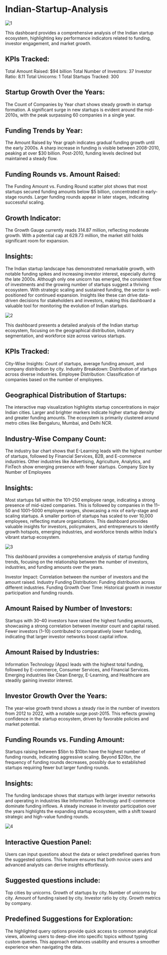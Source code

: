 # Indian-Startup-Analysis
![1](https://github.com/user-attachments/assets/deb1a22b-435f-400c-9cd7-a521f3ffbdaa)

This dashboard provides a comprehensive analysis of the Indian startup ecosystem, highlighting key performance indicators related to funding, investor engagement, and market growth.

## KPIs Tracked:
Total Amount Raised: $94 billion
Total Number of Investors: 37
Investor Ratio: 8.11
Total Unicorns: 1
Total Startups Tracked: 300

## Startup Growth Over the Years:
The Count of Companies by Year chart shows steady growth in startup formation.
A significant surge in new startups is evident around the mid-2010s, with the peak surpassing 60 companies in a single year.

## Funding Trends by Year:
The Amount Raised by Year graph indicates gradual funding growth until the early 2000s.
A sharp increase in funding is visible between 2008-2010, peaking at over $30 billion.
Post-2010, funding levels declined but maintained a steady flow.

## Funding Rounds vs. Amount Raised:
The Funding Amount vs. Funding Round scatter plot shows that most startups secured funding amounts below $5 billion, concentrated in early-stage rounds.
Larger funding rounds appear in later stages, indicating successful scaling.

## Growth Indicator:
The Growth Gauge currently reads 314.87 million, reflecting moderate growth.
With a potential cap at 629.73 million, the market still holds significant room for expansion.

## Insights:
The Indian startup landscape has demonstrated remarkable growth, with notable funding spikes and increasing investor interest, especially during the late 2000s. 
Although only one unicorn has emerged, the consistent flow of investments and the growing number of startups suggest a thriving ecosystem. With strategic scaling and sustained funding, the sector is well-positioned for continued expansion.
Insights like these can drive data-driven decisions for stakeholders and investors, making this dashboard a valuable tool for monitoring the evolution of Indian startups.

![2](https://github.com/user-attachments/assets/a1a17f88-ce00-404f-93b8-d97bf3764ea8)

This dashboard presents a detailed analysis of the Indian startup ecosystem, focusing on the geographical distribution, industry segmentation, and workforce size across various startups.

## KPIs Tracked:
City-Wise Insights: Count of startups, average funding amount, and company distribution by city.
Industry Breakdown: Distribution of startups across diverse industries.
Employee Distribution: Classification of companies based on the number of employees.

## Geographical Distribution of Startups:
The interactive map visualization highlights startup concentrations in major Indian cities.
Larger and brighter markers indicate higher startup density and greater funding amounts.
The ecosystem is primarily clustered around metro cities like Bengaluru, Mumbai, and Delhi NCR.

## Industry-Wise Company Count:
The industry bar chart shows that E-Learning leads with the highest number of startups, followed by Financial Services, B2B, and E-commerce industries.
Other industries like Advertising, Agriculture, Analytics, and FinTech show emerging presence with fewer startups.
Company Size by Number of Employees

## Insights:
Most startups fall within the 101–250 employee range, indicating a strong presence of mid-sized companies.
This is followed by companies in the 11–50 and 1001–5000 employee ranges, showcasing a mix of early-stage and scaling startups.
A smaller portion of startups has scaled to over 10,000 employees, reflecting mature organizations.
This dashboard provides valuable insights for investors, policymakers, and entrepreneurs to identify growth hotspots, emerging industries, and workforce trends within India's vibrant startup ecosystem.

![3](https://github.com/user-attachments/assets/f91a67c8-05ff-4c7c-8e29-44e1eea20498)

This dashboard provides a comprehensive analysis of startup funding trends, focusing on the relationship between the number of investors, industries, and funding amounts over the years.

Investor Impact: Correlation between the number of investors and the amount raised.
Industry Funding Distribution: Funding distribution across different industries.
Funding Growth Over Time: Historical growth in investor participation and funding rounds.

## Amount Raised by Number of Investors:
Startups with 30–40 investors have raised the highest funding amounts, showcasing a strong correlation between investor count and capital raised.
Fewer investors (1–10) contributed to comparatively lower funding, indicating that larger investor networks boost capital inflow.

## Amount Raised by Industries:
Information Technology (Apps) leads with the highest total funding, followed by E-commerce, Consumer Services, and Financial Services.
Emerging industries like Clean Energy, E-Learning, and Healthcare are steadily gaining investor interest.

## Investor Growth Over the Years:
The year-wise growth trend shows a steady rise in the number of investors from 2012 to 2022, with a notable surge post-2015.
This reflects growing confidence in the startup ecosystem, driven by favorable policies and market potential.

## Funding Rounds vs. Funding Amount:
Startups raising between $5bn to $10bn have the highest number of funding rounds, indicating aggressive scaling.
Beyond $20bn, the frequency of funding rounds decreases, possibly due to established startups requiring fewer but larger funding rounds.

## Insights:
The funding landscape shows that startups with larger investor networks and operating in industries like Information Technology and E-commerce dominate funding inflows.
A steady increase in investor participation over the years highlights the expanding startup ecosystem, with a shift toward strategic and high-value funding rounds.

![4](https://github.com/user-attachments/assets/07a1ad56-f9f5-4172-afae-d4d316730ff0)

## Interactive Question Panel:
Users can input questions about the data or select predefined queries from the suggested options. This feature ensures that both novice users and advanced analysts can derive insights effortlessly.

## Suggested questions include:
Top cities by unicorns.
Growth of startups by city.
Number of unicorns by city.
Amount of funding raised by city.
Investor ratio by city.
Growth metrics by company.

## Predefined Suggestions for Exploration:
The highlighted query options provide quick access to common analytical views, allowing users to deep-dive into specific topics without typing custom queries.
This approach enhances usability and ensures a smoother experience when navigating the data.




